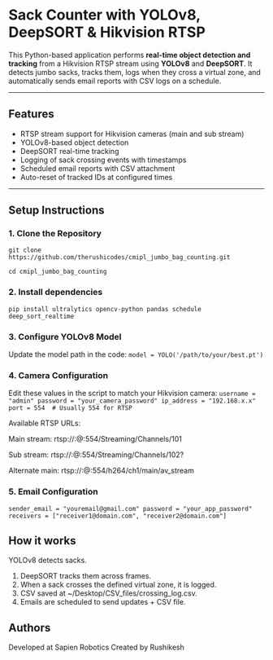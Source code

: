 # Sack Counter with YOLOv8, DeepSORT & Hikvision RTSP

This Python-based application performs **real-time object detection and tracking** from a Hikvision RTSP stream using **YOLOv8** and **DeepSORT**. It detects jumbo sacks, tracks them, logs when they cross a virtual zone, and automatically sends email reports with CSV logs on a schedule.

---

## Features

- RTSP stream support for Hikvision cameras (main and sub stream)
- YOLOv8-based object detection
- DeepSORT real-time tracking
- Logging of sack crossing events with timestamps
- Scheduled email reports with CSV attachment
- Auto-reset of tracked IDs at configured times

---

## Setup Instructions

### 1. Clone the Repository

`git clone https://github.com/therushicodes/cmipl_jumbo_bag_counting.git`

`cd cmipl_jumbo_bag_counting`

### 2. Install dependencies

`pip install ultralytics opencv-python pandas schedule deep_sort_realtime`

### 3. Configure YOLOv8 Model
Update the model path in the code:
`model = YOLO('/path/to/your/best.pt')`

### 4. Camera Configuration
Edit these values in the script to match your Hikvision camera:
`username = "admin"
password = "your_camera_password"
ip_address = "192.168.x.x"
port = 554  # Usually 554 for RTSP`

Available RTSP URLs:

Main stream: rtsp://<user>:<pass>@<ip>:554/Streaming/Channels/101

Sub stream: rtsp://<user>:<pass>@<ip>:554/Streaming/Channels/102?

Alternate main: rtsp://<user>:<pass>@<ip>:554/h264/ch1/main/av_stream


### 5. Email Configuration

`sender_email = "youremail@gmail.com"
password = "your_app_password"
receivers = ["receiver1@domain.com", "receiver2@domain.com"]`

## How it works
YOLOv8 detects sacks.

1. DeepSORT tracks them across frames.
2. When a sack crosses the defined virtual zone, it is logged.
3. CSV saved at ~/Desktop/CSV_files/crossing_log.csv.
4. Emails are scheduled to send updates + CSV file.

## Authors
Developed at Sapien Robotics
Created by Rushikesh


